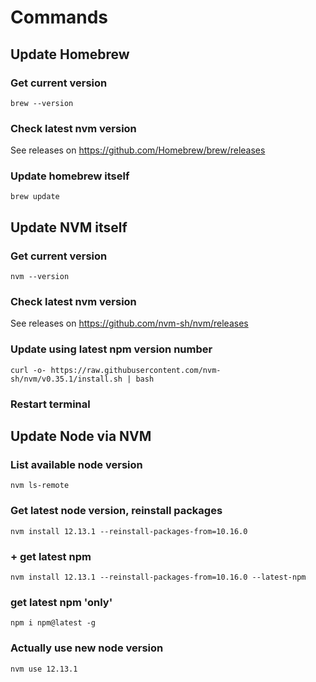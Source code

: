 # Commands

## Update Homebrew
### Get current version
```brew --version```
### Check latest nvm version
See releases on https://github.com/Homebrew/brew/releases
### Update homebrew itself
```brew update```


## Update NVM itself
### Get current version
```nvm --version```
### Check latest nvm version
See releases on https://github.com/nvm-sh/nvm/releases
### Update using latest npm version number
```curl -o- https://raw.githubusercontent.com/nvm-sh/nvm/v0.35.1/install.sh | bash```
### Restart terminal



## Update Node via NVM
### List available node version
```nvm ls-remote```
### Get latest node version, reinstall packages
```nvm install 12.13.1 --reinstall-packages-from=10.16.0```
### + get latest npm
```nvm install 12.13.1 --reinstall-packages-from=10.16.0 --latest-npm```
### get latest npm 'only'
```npm i npm@latest -g```
### Actually use new node version
```nvm use 12.13.1```

